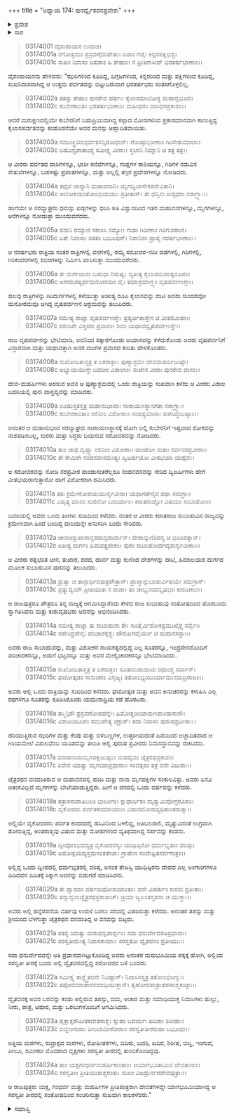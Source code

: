 +++
title = "ಅಧ್ಯಾಯ 174: ಪುನರ್ದ್ವೈತವನಪ್ರವೇಶಃ"
+++

<details><summary>ಪ್ರವೇಶ</summary>


।।   ಓಂ ಓಂ ನಮೋ ನಾರಾಯಣಾಯ।।   ಶ್ರೀ ವೇದವ್ಯಾಸಾಯ ನಮಃ ।।

ಶ್ರೀ ಕೃಷ್ಣದ್ವೈಪಾಯನ ವೇದವ್ಯಾಸ ವಿರಚಿತ  

**ಶ್ರೀ ಮಹಾಭಾರತ**

**ಆರಣ್ಯಕ ಪರ್ವ**

**ಅಜಗರ ಪರ್ವ**

**ಅಧ್ಯಾಯ 174**

</details>


<details><summary>ಸಾರ</summary>

ವೃಷಪರ್ವ ಮತ್ತು ಸುಬಾಹುಗಳ ರಾಜ್ಯಗಳನ್ನು ಭೇಟಿಮಾಡಿ ಯಮುನಾದ್ರಿಗೆ ಬಂದುದು (1-20). ಹನ್ನೆರಡನೆಯ ವರ್ಷ ಪುನಃ ದ್ವೈತವನಕ್ಕೆ ಬಂದುದು (21-24).

</details>


> 03174001 ವೈಶಂಪಾಯನ ಉವಾಚ।  
03174001a ನಗೋತ್ತಮಂ ಪ್ರಸ್ರವಣೈರುಪೇತಂ।
	ದಿಶಾಂ ಗಜೈಃ ಕಿನ್ನರಪಕ್ಷಿಭಿಶ್ಚ।  
> 03174001c ಸುಖಂ ನಿವಾಸಂ ಜಹತಾಂ ಹಿ ತೇಷಾಂ।
	ನ ಪ್ರೀತಿರಾಸೀದ್ ಭರತರ್ಷಭಾಣಾಂ।।  

ವೈಶಂಪಾಯನನು ಹೇಳಿದನು: “ಝರಿಗಳಿಂದ ಕೂಡಿದ್ದ, ದಿಗ್ಗಜಗಳಿಂದ, ಕಿನ್ನರರಿಂದ ಮತ್ತು ಪಕ್ಷಿಗಳಿಂದ ಕೂಡಿದ್ದ, ಸುಖನಿವಾಸವಾಗಿದ್ದ ಆ ಉತ್ತಮ ಪರ್ವತವನ್ನು ಬಿಟ್ಟುಬರುವಾಗ ಭರತರ್ಷಭರು ಸಂತಸಗೊಳ್ಳಲಿಲ್ಲ.

> 03174002a ತತಸ್ತು ತೇಷಾಂ ಪುನರೇವ ಹರ್ಷಃ।
	ಕೈಲಾಸಮಾಲೋಕ್ಯ ಮಹಾನ್ಬಭೂವ।  
> 03174002c ಕುಬೇರಕಾಂತಂ ಭರತರ್ಷಭಾಣಾಂ।
	ಮಹೀಧರಂ ವಾರಿಧರಪ್ರಕಾಶಂ।।   

ಆದರೆ ಮರುಕ್ಷಣದಲ್ಲಿಯೇ ಕುಬೇರನಿಗೆ ಬಹುಪ್ರಿಯವಾಗಿದ್ದ ಕಪ್ಪಾದ ಮೋಡಗಳಿಂದ ಪ್ರಕಾಶಮಾನವಾಗಿ ಕಾಣುತ್ತಿದ್ದ ಕೈಲಾಸಪರ್ವತವನ್ನು ಕಂಡೊಡನೆಯೇ ಅವರ ಮನಸ್ಸು ಆಹ್ಲಾದಿತವಾಯಿತು.

> 03174003a ಸಮುಚ್ಚ್ರಯಾನ್ಪರ್ವತಸನ್ನಿರೋಧಾನ್।
	ಗೋಷ್ಠಾನ್ಗಿರೀಣಾಂ ಗಿರಿಸೇತುಮಾಲಾಃ।   
> 03174003c ಬಹೂನ್ಪ್ರಪಾತಾಂಶ್ಚ ಸಮೀಕ್ಷ್ಯ ವೀರಾಃ।
	ಸ್ಥಲಾನಿ ನಿಮ್ನಾನಿ ಚ ತತ್ರ ತತ್ರ।।  

ಆ ವೀರರು ಪರ್ವತದ ದಾರಿಗಳನ್ನೂ, ಭಾರೀ ಕಣಿವೆಗಳನ್ನೂ, ಗುಡ್ಡಗಳ ರಾಶಿಯನ್ನೂ, ಗಿರಿಗಳ ನಡುವಿನ ಸೇತುವೆಗಳನ್ನೂ, ಬಹಳಷ್ಟು ಪ್ರಪಾತಗಳನ್ನೂ, ಮತ್ತು ‌ಅಲ್ಲಲ್ಲಿ ತಗ್ಗಿನ ಪ್ರದೇಶಗಳನ್ನೂ ನೋಡಿದರು.

> 03174004a ತಥೈವ ಚಾನ್ಯಾನಿ ಮಹಾವನಾನಿ।
	ಮೃಗದ್ವಿಜಾನೇಕಪಸೇವಿತಾನಿ।  
> 03174004c ಆಲೋಕಯಂತೋಽಭಿಯಯುಃ ಪ್ರತೀತಾಸ್।
	ತೇ ಧನ್ವಿನಃ ಖಡ್ಗಧರಾ ನರಾಗ್ರ್ಯಾಃ।।  

ಹಾಗೆಯೇ ಆ ನರವ್ಯಾಘ್ರರು ಧನುಸ್ಸು ಖಡ್ಗಗಳನ್ನು ಧರಿಸಿ ಅತಿ ವಿಶ್ವಾಸದಿಂದ ಇತರ ಮಹಾವನಗಳನ್ನೂ, ಮೃಗಗಳನ್ನೂ, ಆನೆಗಳನ್ನೂ ನೋಡುತ್ತಾ ಮುಂದುವರೆದರು.

> 03174005a ವನಾನಿ ರಮ್ಯಾಣಿ ಸರಾಂಸಿ ನದ್ಯೋ।
	ಗುಹಾ ಗಿರೀಣಾಂ ಗಿರಿಗಃವರಾಣಿ।  
> 03174005c ಏತೇ ನಿವಾಸಾಃ ಸತತಂ ಬಭೂವುರ್।
	ನಿಶಾನಿಶಂ ಪ್ರಾಪ್ಯ ನರರ್ಷಭಾಣಾಂ।।   

ಆ ನರರ್ಷಭರು ರಾತ್ರಿಯ ನಂತರ ರಾತ್ರಿಗಳಲ್ಲಿ ವನಗಳಲ್ಲಿ, ರಮ್ಯ ಸರೋವರ-ನದೀ ದಡಗಳಲ್ಲಿ, ಗಿರಿಗಳಲ್ಲಿ, ಗಿರಿಕಂದರಗಳಲ್ಲಿ ಶಿಬಿರಗಳನ್ನು ನಿರ್ಮಿಸಿ ವಾಸಿಸುತ್ತಾ ಮುಂದುವರೆದರು.

> 03174006a ತೇ ದುರ್ಗವಾಸಂ ಬಹುಧಾ ನಿರುಷ್ಯ।
	ವ್ಯತೀತ್ಯ ಕೈಲಾಸಮಚಿಂತ್ಯರೂಪಂ।  
> 03174006c ಆಸೇದುರತ್ಯರ್ಥಮನೋರಮಂ ವೈ।
	ತಮಾಶ್ರಮಾಗ್ರ್ಯಂ ವೃಷಪರ್ವಣಸ್ತೇ।।  

ಹಲವು ರಾತ್ರಿಗಳನ್ನು ಗಿರಿದುರ್ಗಗಳಲ್ಲಿ ಕಳೆಯುತ್ತಾ ಅಚಿಂತ್ಯ ರೂಪಿ ಕೈಲಾಸವನ್ನು ದಾಟಿ ಅವರು ಸುಂದರವೋ ಮನೋರಮವೂ ಆಗಿದ್ದ ವೃಷಪರ್ವಣನ ಆಶ್ರಮವನ್ನು ತಲುಪಿದರು.

> 03174007a ಸಮೇತ್ಯ ರಾಜ್ಞಾ ವೃಷಪರ್ವಣಸ್ತೇ।
	ಪ್ರತ್ಯರ್ಚಿತಾಸ್ತೇನ ಚ ವೀತಮೋಹಾಃ।  
> 03174007c ಶಶಂಸಿರೇ ವಿಸ್ತರಶಃ ಪ್ರವಾಸಂ।
	ಶಿವಂ ಯಥಾವದ್ವೃಷಪರ್ವಣಸ್ತೇ।।  

ರಾಜ ವೃಷಪರ್ವನನ್ನು ಭೇಟಿಮಾಡಿ, ಅವನಿಂದ ಸತ್ಕಾರಗೊಂಡು ಆಯಾಸವನ್ನು ಕಳೆದುಕೊಂಡು ಅವರು ವೃಷಪರ್ವನಿಗೆ ವಿಸ್ತಾರವಾಗಿ ಮತ್ತು ಯಥಾವತ್ತಾಗಿ ಅವರ ಮಂಗಳ ಪ್ರವಾಸದ ಕುರಿತು ಹೇಳಿಕೊಂಡರು.

> 03174008a ಸುಖೋಷಿತಾಸ್ತತ್ರ ತ ಏಕರಾತ್ರಂ।
	ಪುಣ್ಯಾಶ್ರಮೇ ದೇವಮಹರ್ಷಿಜುಷ್ಟೇ।  
> 03174008c ಅಭ್ಯಾಯಯುಸ್ತೇ ಬದರೀಂ ವಿಶಾಲಾಂ।
	ಸುಖೇನ ವೀರಾಃ ಪುನರೇವ ವಾಸಂ।।  

ದೇವ-ಮಹರ್ಷಿಗಳು ಅರಸುವ ಅವನ ಆ ಪುಣ್ಯಾಶ್ರಮದಲ್ಲಿ ಒಂದು ರಾತ್ರಿಯನ್ನು ಸುಖವಾಗಿ ಕಳೆದು ಆ ವೀರರು ವಿಶಾಲ ಬದರಿಯಲ್ಲಿ ಪುನಃ ವಾಸ್ತವ್ಯವನ್ನು ಮಾಡಿದರು.

> 03174009a ಊಷುಸ್ತತಸ್ತತ್ರ ಮಹಾನುಭಾವಾ।
	ನಾರಾಯಣಸ್ಥಾನಗತಾ ನರಾಗ್ರ್ಯಾಃ।  
> 03174009c ಕುಬೇರಕಾಂತಾಂ ನಲಿನೀಂ ವಿಶೋಕಾಃ।
	ಸಂಪಶ್ಯಮಾನಾಃ ಸುರಸಿದ್ಧಜುಷ್ಟಾಂ।।   

ಅನಂತರ ಆ ಮಹಾನುಭಾವ ನರವ್ಯಾಘ್ರರು ನಾರಾಯಣಸ್ಥಾನಕ್ಕೆ ಹೋಗಿ ಅಲ್ಲಿ ಕುಬೇರನಿಗೆ ಇಷ್ಟವಾದ ಶೋಕವನ್ನು ನಾಶಪಡಿಸಬಲ್ಲ, ಸುರರು ಮತ್ತು ಸಿದ್ಧರು ಬಯಸುವ ಸರೋವರವನ್ನು ನೋಡಿದರು.

> 03174010a ತಾಂ ಚಾಥ ದೃಷ್ಟ್ವಾ ನಲಿನೀಂ ವಿಶೋಕಾಃ।
	ಪಾಂಡೋಃ ಸುತಾಃ ಸರ್ವನರಪ್ರವೀರಾಃ।  
> 03174010c ತೇ ರೇಮಿರೇ ನಂದನವಾಸಮೇತ್ಯ।
	ದ್ವಿಜರ್ಷಯೋ ವೀತಭಯಾ ಯಥೈವ।।  

ಆ ಸರೋವರವನ್ನು ನೋಡಿ ನರಪ್ರವೀರ ಪಾಂಡುಸುತರೆಲ್ಲರೂ ನಂದನವನವನ್ನು ಸೇರಿದ ದ್ವಿಜರ್ಷಿಗಳು ಹೇಗೆ ವೀತಭಯರಾಗುತ್ತಾರೋ ಹಾಗೆ ವಿಶೋಕರಾಗಿ ರಮಿಸಿದರು.

> 03174011a ತತಃ ಕ್ರಮೇಣೋಪಯಯುರ್ನೃವೀರಾ।
	ಯಥಾಗತೇನೈವ ಪಥಾ ಸಮಗ್ರಾಃ।  
> 03174011c ವಿಹೃತ್ಯ ಮಾಸಂ ಸುಖಿನೋ ಬದರ್ಯಾಂ।
	ಕಿರಾತರಾಜ್ಞೋ ವಿಷಯಂ ಸುಬಾಹೋಃ।।  

ಬದರಿಯಲ್ಲಿ ಅವರು ಒಂದು ತಿಂಗಳು ಸುಖದಿಂದ ಕಳೆದರು. ನಂತರ ಆ ವೀರರು ಕಿರಾತರಾಜ ಸುಬಾಹುವಿನ ರಾಜ್ಯವನ್ನು ಕ್ರಮೇಣವಾಗಿ ಹಿಂದೆ ಬಂದಿದ್ದ ದಾರಿಯನ್ನೇ ಅನುಸರಿಸಿ ಬಂದು ಸೇರಿದರು.

> 03174012a ಚೀನಾಂಸ್ತುಖಾರಾನ್ದರದಾನ್ಸದಾರ್ವಾನ್।
	ದೇಶಾನ್ಕುಣಿಂದಸ್ಯ ಚ ಭೂರಿರತ್ನಾನ್।  
> 03174012c ಅತೀತ್ಯ ದುರ್ಗಂ ಹಿಮವತ್ಪ್ರದೇಶಂ।
	ಪುರಂ ಸುಬಾಹೋರ್ದದೃಶುರ್ನೃವೀರಾಃ।।  

ಆ ವೀರರು ರತ್ನಭರಿತ ಚೀನ, ತುಖಾರ, ದರದ, ದಾರ್ವ ಮತ್ತು ಕುಣಿಂದ ದೇಶಗಳನ್ನು ದಾಟಿ, ಹಿಮಾಲಯದ ದುರ್ಗದ ಮೂಲಕ ಸುಬಾಹುವಿನ ಪುರವನ್ನು ತಲುಪಿದರು.

> 03174013a ಶ್ರುತ್ವಾ ಚ ತಾನ್ಪಾರ್ಥಿವಪುತ್ರಪೌತ್ರಾನ್।
	ಪ್ರಾಪ್ತಾನ್ಸುಬಾಹುರ್ವಿಷಯೇ ಸಮಗ್ರಾನ್।  
> 03174013c ಪ್ರತ್ಯುದ್ಯಯೌ ಪ್ರೀತಿಯುತಃ ಸ ರಾಜಾ।
	ತಂ ಚಾಭ್ಯನಂದನ್ವೃಷಭಾಃ ಕುರೂಣಾಂ।।  

ಆ ರಾಜಪುತ್ರರೂ ಪೌತ್ರರೂ ತನ್ನ ರಾಜ್ಯಕ್ಕೆ ಆಗಮಿಸಿದ್ದಾರೆಂದು ಕೇಳಿದ ರಾಜ ಸುಬಾಹುವು ಸಂತೋಷದಿಂದ ಹೊರಬಂದು ಸ್ವಾಗತಿಸಿದನು ಮತ್ತು ಕುರುವೃಷಭರು ಅವನನ್ನು ಅಭಿನಂದಿಸಿದರು.

> 03174014a ಸಮೇತ್ಯ ರಾಜ್ಞಾ ತು ಸುಬಾಹುನಾ ತೇ।
	ಸೂತೈರ್ವಿಶೋಕಪ್ರಮುಖೈಶ್ಚ ಸರ್ವೈಃ।  
> 03174014c ಸಹೇಂದ್ರಸೇನೈಃ ಪರಿಚಾರಕೈಶ್ಚ।
	ಪೌರೋಗವೈರ್ಯೇ ಚ ಮಹಾನಸಸ್ಥಾಃ।।  

ಅವರು ರಾಜ ಸುಬಾಹುವನ್ನು, ಮತ್ತು ವಿಶೋಕನ ನಾಯಕತ್ವದಲ್ಲಿದ್ದ ಎಲ್ಲ ಸೂತರನ್ನೂ, ಇಂದ್ರಸೇನನೊಂದಿಗೆ ಪರಿಚಾರಕರನ್ನೂ, ಅಡುಗೆ ಭಟ್ಟರನ್ನೂ ಮತ್ತು ಅವರ ಮೇಲ್ವಿಚಾರಕರನ್ನೂ ಭೇಟಿಮಾಡಿದರು.

> 03174015a ಸುಖೋಷಿತಾಸ್ತತ್ರ ತ ಏಕರಾತ್ರಂ।
	ಸೂತಾನುಪಾದಾಯ ರಥಾಂಶ್ಚ ಸರ್ವಾನ್।  
> 03174015c ಘಟೋತ್ಕಚಂ ಸಾನುಚರಂ ವಿಸೃಜ್ಯ।
	ತತೋಽಭ್ಯಯುರ್ಯಾಮುನಮದ್ರಿರಾಜಂ।।   

ಅವರು ಅಲ್ಲಿ ಒಂದು ರಾತ್ರಿಯನ್ನು ಸುಖದಿಂದ ಕಳೆದರು. ಘಟೋತ್ಕಚ ಮತ್ತು ಅವನ ಅನುಚರರನ್ನು ಕಳುಹಿಸಿ ಎಲ್ಲ ರಥಗಳಿಗೂ ಸೂತರನ್ನು ಕೂಡಿಸಿಕೊಂಡು ಯಮುನಾದ್ರಿಯ ಕಡೆ ಹೊರಟರು.

> 03174016a ತಸ್ಮಿನ್ಗಿರೌ ಪ್ರಸ್ರವಣೋಪಪನ್ನೇ।
	ಹಿಮೋತ್ತರೀಯಾರುಣಪಾಂಡುಸಾನೌ।  
> 03174016c ವಿಶಾಖಯೂಪಂ ಸಮುಪೇತ್ಯ ಚಕ್ರುಸ್।
	ತದಾ ನಿವಾಸಂ ಪುರುಷಪ್ರವೀರಾಃ।।  

ಹರಿಯುತ್ತಿರುವ ಝರಿಗಳ ಮತ್ತು ಕೆಂಪು ಮತ್ತು ಬಿಳಿಬಣ್ಣಗಳ, ಉತ್ತರೀಯದಂತೆ ಹಿಮದಿಂದ ಆಚ್ಛಾದಿತವಾದ ಆ ಗಿರಿಯಮೇಲೆ ವಿಶಾಲವೆಂಬ ಯೂಪವನ್ನು ತಲುಪಿ ಅಲ್ಲಿ ಪುರುಷ ಪ್ರವೀರರು ನಿವಾಸಸ್ಥಾನವನ್ನು ರಚಿಸಿದರು.

> 03174017a ವರಾಹನಾನಾಮೃಗಪಕ್ಷಿಜುಷ್ಟಂ।
	ಮಹದ್ವನಂ ಚೈತ್ರರಥಪ್ರಕಾಶಂ।  
> 03174017c ಶಿವೇನ ಯಾತ್ವಾ ಮೃಗಯಾಪ್ರಧಾನಾಃ।
	ಸಂವತ್ಸರಂ ತತ್ರ ವನೇ ವಿಜಃರುಃ।।  

ಚೈತ್ರರಥನ ವನದಂತಿರುವ ಆ ಮಹಾವನದಲ್ಲಿ ಹಂದಿ ಮತ್ತು ನಾನಾ ಮೃಗಪಕ್ಷಿಗಳ ಸಂಕುಲವಿತ್ತು. ಅವರು ಏನೂ ಆತಂಕವಿಲ್ಲದೆ ಮೃಗಗಳನ್ನು ಬೇಟೆಯಾಡುತ್ತಿದ್ದರು. ಹೀಗೆ ಆ ವನದಲ್ಲಿ ಒಂದು ವರ್ಷವನ್ನು ಕಳೆದರು.

> 03174018a ತತ್ರಾಸಸಾದಾತಿಬಲಂ ಭುಜಂಗಂ।
	ಕ್ಷುಧಾರ್ದಿತಂ ಮೃತ್ಯುಮಿವೋಗ್ರರೂಪಂ।   
> 03174018c ವೃಕೋದರಃ ಪರ್ವತಕಂದರಾಯಾಂ।
	ವಿಷಾದಮೋಹವ್ಯಥಿತಾಂತರಾತ್ಮಾ।।  

ಅಲ್ಲಿಯೇ ವೃಕೋದರನು ಪರ್ವತ ಕಂದರದಲ್ಲಿ ಹಸಿವಿನಿಂದ ಬಳಲಿದ್ದ, ಅತಿಬಲಶಾಲಿ, ಮೃತ್ಯುವಿನಂತೆ ಉಗ್ರವಾಗಿ ತೋರುತ್ತಿದ್ದ, ಅಂತರಾತ್ಮವು ವಿಷಾದ ಮತ್ತು ಮೋಹಗಳಿಂದ ವ್ಯತಿಥವಾಗಿದ್ದ  ಸರ್ಪವನ್ನು ಕಂಡನು.

> 03174019a ದ್ವೀಪೋಽಭವದ್ಯತ್ರ ವೃಕೋದರಸ್ಯ।
	ಯುಧಿಷ್ಠಿರೋ ಧರ್ಮಭೃತಾಂ ವರಿಷ್ಠಃ।  
> 03174019c ಅಮೋಕ್ಷಯದ್ಯಸ್ತಮನಂತತೇಜಾ।
	ಗ್ರಾಹೇಣ ಸಂವೇಷ್ಟಿತಸರ್ವಗಾತ್ರಂ।।  

ಅಲ್ಲಿದ್ದ ಒಂದು ದ್ವೀಪದಲ್ಲಿ ಧರ್ಮಭೃತರಲ್ಲಿ ವರಿಷ್ಠ, ಅನಂತ ತೇಜಸ್ವಿ ಯುಧಿಷ್ಠಿರನು ದೇಹದ ಎಲ್ಲ ಅಂಗಾಂಗಗಳೂ ಹಿಡಿದವನ ಹಿಡಿತಕ್ಕೆ ಸಿಕ್ಕಾಗ ಅವನನ್ನು ಬಿಡುಗಡೆ ಮಾಡಿಸಿದನು.

> 03174020a ತೇ ದ್ವಾದಶಂ ವರ್ಷಮಥೋಪಯಾಂತಂ।
	ವನೇ ವಿಹರ್ತುಂ ಕುರವಃ ಪ್ರತೀತಾಃ।  
> 03174020c ತಸ್ಮಾದ್ವನಾಚ್ಚೈತ್ರರಥಪ್ರಕಾಶಾಚ್।
	ಚ್ರಿಯಾ ಜ್ವಲಂತಸ್ತಪಸಾ ಚ ಯುಕ್ತಾಃ।।  

ಅವರು ಅಲ್ಲಿ ಹನ್ನೆರಡನೆಯ ವರ್ಷವು ಉರುಳಿ ಬರಲು ವನದಲ್ಲಿ ವಿಹರಿಸುತ್ತಾ ಕಳೆದರು. ಅನಂತರ ತಪಸ್ಸು ಮತ್ತು ಶ್ರೀಯಿಂದ ಬೆಳಗುತ್ತಾ ಚೈತ್ರರಥನ ವನದಂತಿದ್ದ ಆ ವನವನ್ನು ಬಿಟ್ಟರು.

> 03174021a ತತಶ್ಚ ಯಾತ್ವಾ ಮರುಧನ್ವಪಾರ್ಶ್ವಂ।
	ಸದಾ ಧನುರ್ವೇದರತಿಪ್ರಧಾನಾಃ।   
> 03174021c ಸರಸ್ವತೀಮೇತ್ಯ ನಿವಾಸಕಾಮಾಃ।
	ಸರಸ್ತತೋ ದ್ವೈತವನಂ ಪ್ರತೀಯುಃ।।  

ಸದಾ ಧನುರ್ವೇದವನ್ನೇ ಅತಿ ಪ್ರಧಾನವಾಗಿಟ್ಟುಕೊಂಡಿದ್ದ ಅವರು ಅನಂತರ ಮರುಭೂಮಿಯ ಪಕ್ಕಕ್ಕೆ ಹೋಗಿ, ಅಲ್ಲಿಂದ ಸರಸ್ವತೀ ತೀರಕ್ಕೆ ಬಂದು ಅಲ್ಲಿ ದ್ವೈತವನದಲ್ಲಿದ್ದ ಸರೋವರದ ಬಳಿ ಬಂದರು.

> 03174022a ಸಮೀಕ್ಷ್ಯ ತಾನ್ದ್ವೈತವನೇ ನಿವಿಷ್ಟಾನ್।
	ನಿವಾಸಿನಸ್ತತ್ರ ತತೋಽಭಿಜಗ್ಮುಃ।  
> 03174022c ತಪೋದಮಾಚಾರಸಮಾಧಿಯುಕ್ತಾಸ್।
	ತೃಣೋದಪಾತ್ರಾಹರಣಾಶ್ಮಕುಟ್ಟಾಃ।।  

ದ್ವೈತವನಕ್ಕೆ ಅವರ ಬರವನ್ನು ಕಂಡು ಅಲ್ಲಿರುವ ತಪಸ್ಸು, ದಮ, ಆಚಾರ ಮತ್ತು ಸಮಾಧಿಯುಕ್ತ ನಿವಾಸಿಗಳು ಹುಲ್ಲು, ನೀರು, ಪಾತ್ರ, ಆಹಾರ, ಮತ್ತು ಒರಲುಗಳೊಂದಿಗೆ ಆಗಮಿಸಿದರು.

> 03174023a ಪ್ಲಕ್ಷಾಕ್ಷರೌಹೀತಕವೇತಸಾಶ್ಚ।
	ಸ್ನುಹಾ ಬದರ್ಯಃ ಖದಿರಾಃ ಶಿರೀಷಾಃ।  
> 03174023c ಬಿಲ್ವೇಂಗುದಾಃ ಪೀಲುಶಮೀಕರೀರಾಃ।
	ಸರಸ್ವತೀತೀರರುಹಾ ಬಭೂವುಃ।।   

ಅತ್ತಿಯ ಮರಗಳು, ರುದ್ರಾಕ್ಷದ ಮರಗಳು, ರೋಹೀತಕಗಳು, ಬಿದಿರು, ಬದರಿ, ಖದಿರ, ಶಿರೀಷ, ಬಿಲ್ವ, ಇಂಗುದ, ಪೀಲೂ, ಶಮೀಕರೀ ಮೊದರಾದ ವೃಕ್ಷಗಳು ಸರಸ್ವತೀ ತೀರದಲ್ಲಿ ತುಂಬಿಕೊಂಡಿದ್ದವು.

> 03174024a ತಾಂ ಯಕ್ಷಗಂಧರ್ವಮಹರ್ಷಿಕಾಂತಾಂ।
	ಆಯಾಗಭೂತಾಮಿವ ದೇವತಾನಾಂ।  
> 03174024c ಸರಸ್ವತೀಂ ಪ್ರೀತಿಯುತಾಶ್ಚರಂತಃ।
	ಸುಖಂ ವಿಜಹ್ರುರ್ನರದೇವಪುತ್ರಾಃ।।  

ಆ ರಾಜಪುತ್ರರು ಯಕ್ಷ, ಗಂಧರ್ವ ಮತ್ತು ಮಹರ್ಷಿಗಳ ಪ್ರೀತಿಪಾತ್ರರಾಗಿ ದೇವತೆಗಳದ್ದೇ ಯಾಗಭೂಮಿಯಾಗಿದ್ದ ಆ ಸರಸ್ವತೀ ತೀರದಲ್ಲಿ ಸಂತೋಷದಿಂದ ಸಂಚರಿಸುತ್ತಾ ಸುಖವಾಗಿ ಕಾಲಕಳೆದರು.”

<details><summary>ಸಮಾಪ್ತಿ</summary>


ಇತಿ ಶ್ರೀ ಮಹಾಭಾರತೇ ಆರಣ್ಯಕಪರ್ವಣಿ ಅಜಗರಪರ್ವಣಿ ಪುನರ್ದ್ವೈತವನಪ್ರವೇಶೇ ಚತುಃಸಪ್ತತ್ಯಧಿಕಶತತಮೋಽಧ್ಯಾಯ:।  
ಇದು ಮಹಾಭಾರತದ ಆರಣ್ಯಕಪರ್ವದಲ್ಲಿ ಅಜಗರಪರ್ವದಲ್ಲಿ ಪುನರ್ದ್ವೈತವನಪ್ರವೇಶದಲ್ಲಿ ನೂರಾಎಪ್ಪತ್ನಾಲ್ಕನೆಯ ಅಧ್ಯಾಯವು.


</details>
